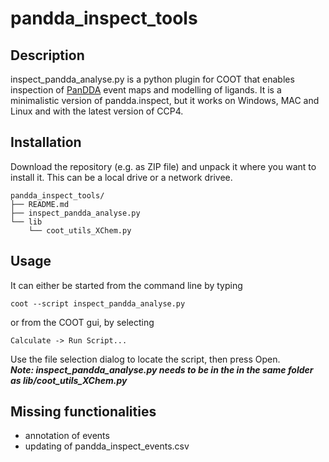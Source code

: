 # pandda_inspect_tools

## Description

inspect_pandda_analyse.py is a python plugin for COOT that enables inspection of [PanDDA](https://pandda.bitbucket.io/#) event maps and modelling of ligands. It is a minimalistic version of pandda.inspect, but it works on Windows, MAC and Linux and with the latest version of CCP4.

## Installation

Download the repository (e.g. as ZIP file) and unpack it where you want to install it. This can be a local drive or a network drivee.

```
pandda_inspect_tools/
├── README.md
├── inspect_pandda_analyse.py
└── lib
    └── coot_utils_XChem.py
```

## Usage

It can either be started from the command line by typing
```
coot --script inspect_pandda_analyse.py
```
or from the COOT gui, by selecting
```
Calculate -> Run Script...
```
Use the file selection dialog to locate the script, then press Open.  
***Note: inspect_pandda_analyse.py needs to be in the in the same folder as lib/coot_utils_XChem.py***

## Missing functionalities
- annotation of events
- updating of pandda_inspect_events.csv 

